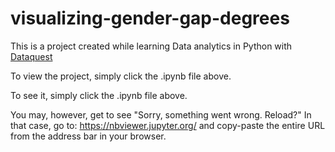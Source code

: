 # visualizing-gender-gap-degrees
This is a project created while learning Data analytics in Python with [Dataquest](https://www.dataquest.io/)

To view the project, simply click the .ipynb file above.


To see it, simply click the .ipynb file above.

You may, however, get to see "Sorry, something went wrong. Reload?"
In that case, go to:
https://nbviewer.jupyter.org/
and copy-paste the entire URL from the address bar in your browser.
